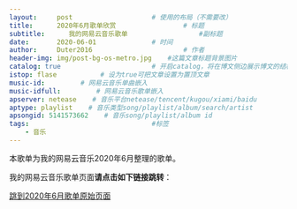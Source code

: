 ```yaml
---
layout:     post   				    # 使用的布局（不需要改）
title:      2020年6月歌单欣赏 				# 标题 
subtitle:      我的网易云音乐歌单                  #副标题
date:       2020-06-01 				# 时间
author:     Duter2016 						# 作者
header-img: img/post-bg-os-metro.jpg 	#这篇文章标题背景图片
catalog: true 						# 开启catalog，将在博文侧边展示博文的结构
istop: flase           # 设为true可把文章设置为置顶文章
music-id:         # 网易云音乐单曲嵌入
music-idfull:         # 网易云音乐歌单嵌入
apserver: netease    # 音乐平台netease/tencent/kugou/xiami/baidu
aptype: playlist    # 音乐类型song/playlist/album/search/artist
apsongid: 5141573662    # 音乐song/playlist/album id
tags:								#标签
    - 音乐
---
```

本歌单为我的网易云音乐2020年6月整理的歌单。

我的网易云音乐歌单页面**请点击如下链接跳转**：

[跳到2020年6月歌单原始页面](https://music.163.com/#/playlist?id=5141573662)
